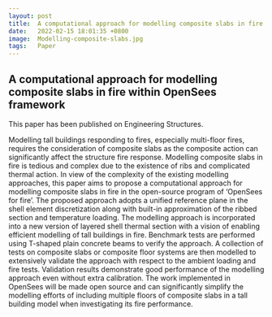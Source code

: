 ```yaml
---
layout: post
title:  A computational approach for modelling composite slabs in fire within OpenSees framework
date:   2022-02-15 18:01:35 +0800
image:  Modelling-composite-slabs.jpg
tags:   Paper
---
```

## A computational approach for modelling composite slabs in fire within OpenSees framework
This paper has been published on Engineering Structures.

Modelling tall buildings responding to fires, especially multi-floor fires, requires the consideration of composite slabs as the composite action can significantly affect the structure fire response. Modelling composite slabs in fire is tedious and complex due to the existence of ribs and complicated thermal action. In view of the complexity of the existing modelling approaches, this paper aims to propose a computational approach for modelling composite slabs in fire in the open-source program of ‘OpenSees for fire’. The proposed approach adopts a unified reference plane in the shell element discretization along with built-in approximation of the ribbed section and temperature loading. The modelling approach is incorporated into a new version of layered shell thermal section with a vision of enabling efficient modelling of tall buildings in fire. Benchmark tests are performed using T-shaped plain concrete beams to verify the approach. A collection of tests on composite slabs or composite floor systems are then modelled to extensively validate the approach with respect to the ambient loading and fire tests. Validation results demonstrate good performance of the modelling approach even without extra calibration. The work implemented in OpenSees will be made open source and can significantly simplify the modelling efforts of including multiple floors of composite slabs in a tall building model when investigating its fire performance.